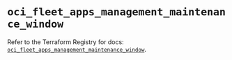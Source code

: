 # `oci_fleet_apps_management_maintenance_window`

Refer to the Terraform Registry for docs: [`oci_fleet_apps_management_maintenance_window`](https://registry.terraform.io/providers/hashicorp/oci/7.19.0/docs/resources/fleet_apps_management_maintenance_window).
